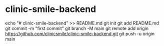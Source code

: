 # clinic-smile-backend


echo "# clinic-smile-backend" >> README.md
git init
git add README.md
git commit -m "first commit"
git branch -M main
git remote add origin https://github.com/clinicsmile/clinic-smile-backend.git
git push -u origin main